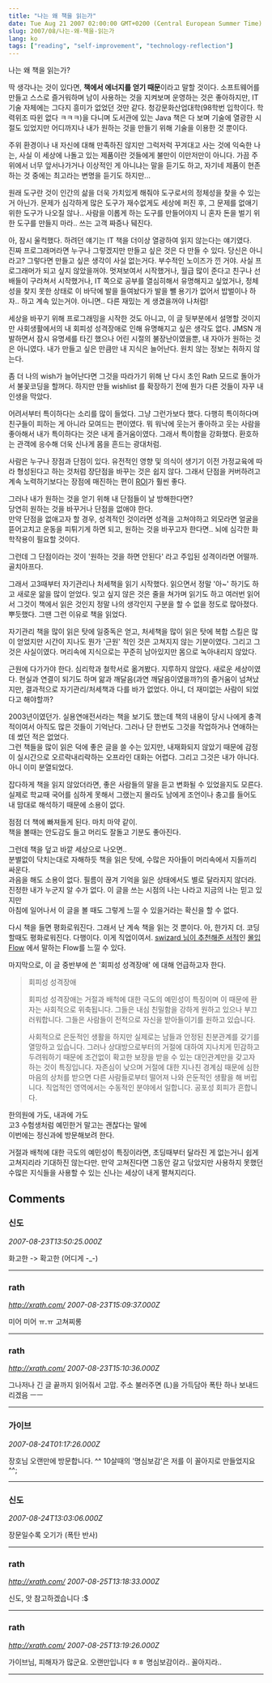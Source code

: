 ```yaml
---
title: "나는 왜 책을 읽는가"
date: Tue Aug 21 2007 02:00:00 GMT+0200 (Central European Summer Time)
slug: 2007/08/나는-왜-책을-읽는가
lang: ko
tags: ["reading", "self-improvement", "technology-reflection"]
---
```


나는 왜 책을 읽는가?

딱 생각나는 것이 있다면, **책에서 에너지를 얻기 때문**이라고 말할 것이다.
소프트웨어를 만들고 스스로 즐거워하며 남이 사용하는 것을 지켜보며 운영하는 것은 좋아하지만, IT 기술 자체에는 그다지 흥미가 없었던 것만 같다. 청강문화산업대학(98학번 입학이다. 학력위조 따윈 없다 ㅋㅋㅋ)을 다니며 도서관에 있는 Java 책은 다 보며 기술에 열광한 시절도 있었지만 어디까지나 내가 원하는 것을 만들기 위해 기술을 이용한 것 뿐이다. 

주위 환경이나 내 자신에 대해 만족하진 않지만 그럭저럭 꾸겨대고 사는 것에 익숙한 나는, 사실 이 세상에 나돌고 있는 제품이란 것들에게 불만이 이만저만이 아니다. 가끔 주위에서 너무 앞서나가거나 이상적인 게 아니냐는 말을 듣기도 하고, 자기네 제품이 현존하는 것 중에는 최고라는 변명을 듣기도 하지만...

원래 도구란 것이 인간의 삶을 더욱 가치있게 해줘야 도구로서의 정체성을 찾을 수 있는거 아닌가.
문제가 심각하게 많은 도구가 재수없게도 세상에 퍼진 후, 그 문제를 없애기 위한 도구가 나오질 않나..  사람을 이롭게 하는 도구를 만들어야지 니 혼자 돈을 벌기 위한 도구를 만들지 마라.. 쓰는 고객 짜증나 뒈진다. 

아, 잠시 울컥했다. 하려던 얘기는 IT 책을 더이상 열광하여 읽지 않는다는 얘기였다.  
진짜 프로그래머라면 누구나 그렇겠지만 만들고 싶은 것은 다 만들 수 있다. 당신은 아니라고? 그렇다면 만들고 싶은 생각이 사실 없는거다. 부수적인 노이즈가 낀 거야. 사실 프로그래머가 되고 싶지 않았을꺼야. 멋져보여서 시작했거나, 월급 많이 준다고 친구나 선배들이 구라쳐서 시작했거나, IT 쪽으로 공부를 열심히해서 유명해지고 싶었거나, 정체성을 찾지 못한 상태로 이 바닥에 발을 들여놨다가 발을 뺄 용기가 없어서 밥벌이나 하자.. 하고 계속 있는거야. 아니면.. 다른 재밌는 게 생겼을꺼야 나처럼! 

세상을 바꾸기 위해 프로그래밍을 시작한 것도 아니고, 이 글 뒷부분에서 설명할 것이지만 사회생활에서의 내 회피성 성격장애로 인해 유명해지고 싶은 생각도 없다. JMSN 개발하면서 잠시 유명세를 타긴 했으나 어린 시절의 불장난이였을뿐, 내 자아가 원하는 것은 아니였다. 
내가 만들고 싶은 만큼만 내 지식은 늘어난다. 원치 않는 정보는 취하지 않는다. 

좀 더 나의 wish가 늘어난다면 그것을 따라가기 위해 난 다시 초인 Rath 모드로 돌아가서 불꽃코딩을 할꺼다. 하지만 만들 wishlist 를 확장하기 전에 뭔가 다른 것들이 자꾸 내 인생을 막았다.

어려서부터 특이하다는 소리를 많이 들었다. 그냥 그런가보다 했다. 다행히 특이하다며 친구들이 피하는 게 아니라 모여드는 편이였다. 뭐 워낙에 웃는거 좋아하고 웃는 사람을 좋아해서 내가 특이하다는 것은 내게 즐거움이였다. 그래서 특이함을 강화했다. 환호하는 관객에 응수해 더욱 신나게 몸을 흔드는 광대처럼. 

사람은 누구나 장점과 단점이 있다. 유전적인 영향 및 의식이 생기기 이전 가정교육에 따라 형성된다고 하는 것처럼 장단점을 바꾸는 것은 쉽지 않다. 그래서 단점을 커버하려고 계속 노력하기보다는 장점에 매진하는 편이 [ROI](http://en.wikipedia.org/wiki/Return_on_Investment)가 훨씬 좋다. 

그러나 내가 원하는 것을 얻기 위해 내 단점들이 날 방해한다면?  
당연히 원하는 것을 바꾸거나 단점을 없애야 한다.   
만약 단점을 없애고자 할 경우, 성격적인 것이라면 성격을 고쳐야하고 외모라면 얼굴을 뜯어고치고 운동을 피튀기게 하면 되고, 원하는 것을 바꾸고자 한다면.. 뇌에 심각한 화학작용이 필요할 것이다. 

그런데 그 단점이라는 것이 '원하는 것을 하면 안된다' 라고 주입된 성격이라면 어떨까.  
골치아프다. 

그래서 고3때부터 자기관리나 처세책을 읽기 시작했다. 읽으면서 정말 '아~' 하기도 하고 새로운 앎을 많이 얻었다. 잊고 싶지 않은 것은 줄을 쳐가며 읽기도 하고 여러번 읽어서 그것이 책에서 읽은 것인지 정말 나의 생각인지 구분을 할 수 없을 정도로 많아졌다. 
뿌듯했다. 그땐 그런 이유로 책을 읽었다. 

자기관리 책을 많이 읽은 탓에 일중독은 얻고, 처세책을 많이 읽은 탓에 복합 스킬은 많이 얻었지만 시간이 지나도 뭔가 '근원' 적인 것은 고쳐지지 않는 기분이였다. 그리고 그것은 사실이였다. 머리속에 지식으로는 꾸준히 남아있지만 몸으로 녹아내리지 않았다.

근원에 다가가야 한다. 심리학과 철학서로 옮겨봤다. 지루하지 않았다. 새로운 세상이였다. 현실과 연결이 되기도 하며 앎과 깨달음(과연 깨달음이였을까?)의 즐거움이 넘쳐났지만, 결과적으로 자기관리/처세책과 다를 바가 없었다. 아니, 더 재미없는 사람이 되었다고 해야할까?

2003년이였던가. 실용연애전서라는 책을 보기도 했는데 책의 내용이 당시 나에게 충격적이여서 아직도 많은 것들이 기억난다. 그러나 단 한번도 그것을 작업하거나 연애하는데 썼던 적은 없었다.   
그런 책들을 많이 읽은 덕에 좋은 글을 쓸 수는 있지만, 내재화되지 않았기 때문에 감정이 실시간으로 오르락내리락하는 오프라인 대화는 어렵다. 그리고 그것은 내가 아니다. 아니 이미 분열되었다.   

잡다하게 책을 읽지 않았더라면, 좋은 사람들의 말을 듣고 변화될 수 있었을지도 모른다. 실제로 학교때 국어를 심하게 못해서 그랬는지 몰라도 남에게 조언이나 충고를 들어도 내 맘대로 해석하기 때문에 소용이 없다. 

점점 더 책에 빠져들게 된다. 마치 마약 같이.  
책을 볼때는 안도감도 들고 머리도 잘돌고 기분도 좋아진다.

그런데 책을 덮고 바깥 세상으로 나오면..  
분별없이 닥치는대로 자해하듯 책을 읽은 탓에, 수많은 자아들이 머리속에서 지들끼리 싸운다.   
과음을 해도 소용이 없다. 필름이 끊겨 기억을 잃은 상태에서도 별로 달라지지 않더라.   
진정한 내가 누군지 알 수가 없다. 이 글을 쓰는 시점의 나는 나라고 지금의 나는 믿고 있지만   
아침에 일어나서 이 글을 볼 때도 그렇게 느낄 수 있을거라는 확신을 할 수 없다.

다시 책을 들면 평화로워진다. 그래서 난 계속 책을 읽는 것 뿐이다. 
아, 한가지 더. 코딩할때도 평화로워진다. 다행이다. 이게 직업이여서. 
[swizard 님이 추천해준 서적](http://me2day.net/swizard/2007/08/17#03:19:08)인 [몰입 Flow](http://www.yes24.com/Goods/FTGoodsView.aspx?goodsNo=1397559&CategoryNumber=001001019001) 에서 말하는 Flow를 느낄 수 있다.

마지막으로, 이 글 중반부에 쓴 '회피성 성격장애' 에 대해 언급하고자 한다.


> 회피성 성격장애
> 
> 회피성 성격장애는 거절과 배척에 대한 극도의 예민성이 특징이며 이 때문에 환자는 사회적으로 위축됩니다. 그들은 내심 친밀함을 강하게 원하고 있으나 부끄러워합니다. 그들은 사람들이 전적으로 자신을 받아들이기를 원하고 있습니다.
> 
> 사회적으로 은둔적인 생활을 하지만 실제로는 남들과 안정된 친분관계를 갖기를 열망하고 있습니다. 그러나 상대방으로부터의 거절에 대하여 지나치게 민감하고 두려워하기 때문에 조건없이 확고한 보장을 받을 수 있는 대인관계만을 갖고자 하는 것이 특징입니다. 자존심이 낮으며 거절에 대한 지나친 경계심 때문에 심한 마음의 상처를 받으면 다른 사람들로부터 떨어져 나와 은둔적인 생활을 해 버립니다. 직업적인 영역에서는 수동적인 분야에서 일합니다. 공포성 회피가 흔합니다.

한의원에 가도, 내과에 가도   
고3 수험생처럼 예민한거 말고는 괜찮다는 말에  
이번에는 정신과에 방문해보려 한다.

거절과 배척에 대한 극도의 예민성이 특징이라면, 초딩때부터 달라진 게 없는거니 쉽게 고쳐지리라 기대하진 않는다만. 만약 고쳐진다면 그동안 갈고 닦았지만 사용하지 못했던 수많은 지식들을 사용할 수 있는 신나는 세상이 내게 펼쳐지리다.

## Comments

### 신도
*2007-08-23T13:50:25.000Z*

화고한 -> 확고한 (어디게 -_-)

---

### rath
*http://xrath.com/*
*2007-08-23T15:09:37.000Z*

미어 미어 ㅠ.ㅠ 고쳐찌롱

---

### rath
*http://xrath.com/*
*2007-08-23T15:10:36.000Z*

그나저나 긴 글 끝까지 읽어줘서 고맙. 주소 불러주면 (L)을 가득담아 폭탄 하나 보내드리겠음 ㅡㅡ

---

### 가이브
*2007-08-24T01:17:26.000Z*

장호님 오랜만에 방문합니다. ^^
10살때의 '명심보감'은 저를 이 꼴아지로 만들었지요 ^^;

---

### 신도
*2007-08-24T13:03:06.000Z*

장문일수록 오기가 (폭탄 반사)

---

### rath
*http://xrath.com/*
*2007-08-25T13:18:33.000Z*

신도, 앗 참고하겠습니다 :$

---

### rath
*http://xrath.com/*
*2007-08-25T13:19:26.000Z*

가이브님, 피해자가 많군요. 오랜만입니다 ㅎㅎ 명심보감이라.. 꼴아지라..

---
